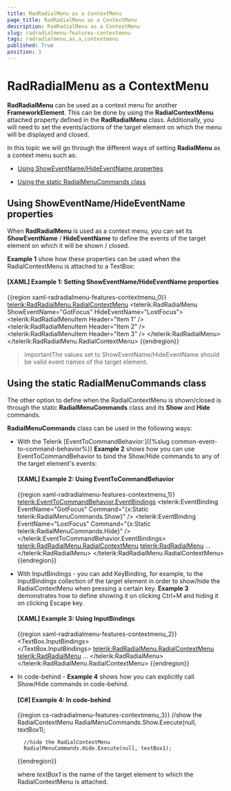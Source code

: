 ```yaml
---
title: RadRadialMenu as a ContextMenu
page_title: RadRadialMenu as a ContextMenu
description: RadRadialMenu as a ContextMenu
slug: radradialmenu-features-contextmenu
tags: radradialmenu,as,a,contextmenu
published: True
position: 3
---
```


# RadRadialMenu as a ContextMenu

__RadRadialMenu__ can be used as a context menu for another __FrameworkElement__. This can be done by using the __RadialContextMenu__ attached property defined in the __RadRadialMenu__ class. Additionally, you will need to set the events/actions of the target element on which the menu will be displayed and closed.

In this topic we will go through the different ways of setting __RadialMenu__ as a context menu such as:

* [Using ShowEventName/HideEventName properties](#using-showeventnamehideeventname-properties)

* [Using the static RadialMenuCommands class](#using-the-static-radialmenucommands-class)

## Using ShowEventName/HideEventName properties

When __RadRadialMenu__ is used as a context menu, you can set its __ShowEventName__ / __HideEventName__ to define the events of the target element on which it will be shown / closed.

__Example 1__ show how these properties can be used when the RadialContextMenu is attached to a TextBox:

#### __[XAML] Example 1: Setting ShowEventName/HideEventName properties__

{{region xaml-radradialmenu-features-contextmenu_0}}
	<TextBox Text="Some Text">
	    <telerik:RadRadialMenu.RadialContextMenu>
	        <telerik:RadRadialMenu ShowEventName="GotFocus" HideEventName="LostFocus">
	            <telerik:RadRadialMenuItem Header="Item 1" />
	            <telerik:RadRadialMenuItem Header="Item 2" />
	            <telerik:RadRadialMenuItem Header="Item 3" />
	        </telerik:RadRadialMenu>
	    </telerik:RadRadialMenu.RadialContextMenu>
	</TextBox>
{{endregion}}

>importantThe values set to ShowEventName/HideEventName should be valid event names of the target element.

## Using the static RadialMenuCommands class

The other option to define when the RadialContextMenu is shown/closed is through the static __RadialMenuCommands__ class and its __Show__ and __Hide__ commands.      

__RadialMenuCommands__ class can be used in the following ways:        

* With the Telerik [EventToCommandBehavior:]({%slug common-event-to-command-behavior%}) __Example 2__ shows how you can use EventToCommandBehavior to bind the Show/Hide commands to any of the target element's events:            

	#### __[XAML] Example 2: Using EventToCommandBehavior__

	{{region xaml-radradialmenu-features-contextmenu_1}}
		<TextBox Text="Some Text">
			<telerik:EventToCommandBehavior.EventBindings>
				<telerik:EventBinding EventName="GotFocus" Command="{x:Static telerik:RadialMenuCommands.Show}" />
				<telerik:EventBinding EventName="LostFocus" Command="{x:Static telerik:RadialMenuCommands.Hide}" />
			</telerik:EventToCommandBehavior.EventBindings>
			<telerik:RadRadialMenu.RadialContextMenu>
				<telerik:RadRadialMenu>
				   ...
				</telerik:RadRadialMenu>
			</telerik:RadRadialMenu.RadialContextMenu>
		</TextBox>
	{{endregion}}

* With InputBindings - you can add KeyBinding, for example, to the InputBindings collection of the target element in order to show/hide the RadialContextMenu when pressing a certain key. __Example 3__ demonstrates how to define showing it on clicking Ctrl+M and hiding it on clicking Escape key.         

	#### __[XAML] Example 3: Using InputBindings__

	{{region xaml-radradialmenu-features-contextmenu_2}}
		<TextBox Text="Some Text">
			<TextBox.InputBindings>
				<KeyBinding Modifiers="Control" Key="M" Command="{x:Static telerik:RadialMenuCommands.Show}" />                
				<KeyBinding Key="Escape" Command="{x:Static telerik:RadialMenuCommands.Hide}" />
			</TextBox.InputBindings>
			<telerik:RadRadialMenu.RadialContextMenu>
				<telerik:RadRadialMenu>
					...
				</telerik:RadRadialMenu>
			</telerik:RadRadialMenu.RadialContextMenu>
		</TextBox>
	{{endregion}}

* In code-behind - __Example 4__ shows how you can explicitly call Show/Hide commands in code-behind.

	#### __[C#] Example 4: In code-behind__

	{{region cs-radradialmenu-features-contextmenu_3}}
		//show the RadialContextMenu
		RadialMenuCommands.Show.Execute(null, textBox1);
		
		//hide the RadialContextMenu
		RadialMenuCommands.Hide.Execute(null, textBox1);
	{{endregion}}

	where *textBox1* is the name of the target element to which the RadialContextMenu is attached.
